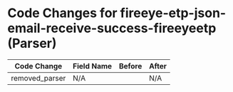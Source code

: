 # Code Changes for fireeye-etp-json-email-receive-success-fireeyeetp (Parser)

| Code Change | Field Name | Before | After |
|-------------|------------|--------|-------|
| removed_parser | N/A |  | N/A |